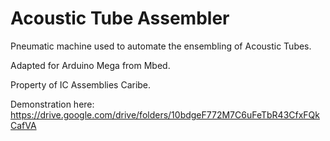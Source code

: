 # Acoustic Tube Assembler

Pneumatic machine used to automate the ensembling of Acoustic Tubes.

Adapted for Arduino Mega from Mbed.

Property of IC Assemblies Caribe.

Demonstration here:
https://drive.google.com/drive/folders/10bdgeF772M7C6uFeTbR43CfxFQkCafVA